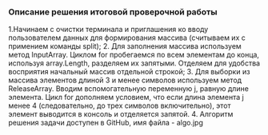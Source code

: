 ### Описание решения итоговой проверочной работы
1.Начинаем с очистки терминала и приглашения ко вводу пользователем данных для формирования массива (считываем их с примением команды split);
2. Для заполнения массива используем метод InputArray. Циклом for пробегаемся по всем элементам до конца, используя array.Length, разделяем их запятыми. Отделяем для удобства восприятия начальный массив отдельной строкой;
3. Для выборки из массива элементов длиной 3 и менее символов используем метод ReleaseArray. Вводим вспомогательную переменную j, равную длине элемента. Цикл for дополняем условием, что если длина элемента j менее 4 (следовательно, до трех символов включительно), этот элемент выводится в консоль и отделяется запятой. 
4. Алгоритм решения задачи доступен в GitHub, имя файла - algo.jpg